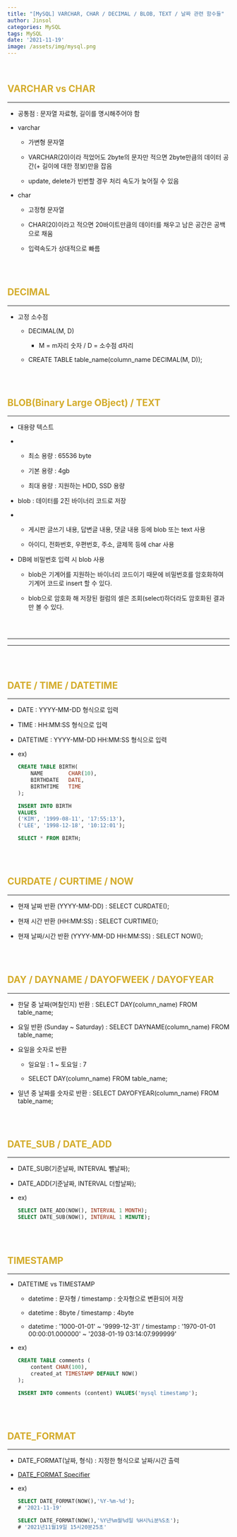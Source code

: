 ```yaml
---
title: "[MySQL] VARCHAR, CHAR / DECIMAL / BLOB, TEXT / 날짜 관련 함수들"
author: Jinsol
categories: MySQL
tags: MySQL
date: '2021-11-19'
image: /assets/img/mysql.png
---
```


<br>

## <span style="color:#D4AC2B">VARCHAR vs CHAR</span>
<hr>

- 공통점 : 문자열 자료형, 길이를 명시해주어야 함

- varchar
    
    - 가변형 문자열

    - VARCHAR(20)이라 적었어도 2byte의 문자만 적으면 2byte만큼의 데이터 공간(+ 길이에 대한 정보)만을 잡음

    - update, delete가 빈번할 경우 처리 속도가 늦어질 수 있음

- char

    - 고정형 문자열

    - CHAR(20)이라고 적으면 20바이트만큼의 데이터를 채우고 남은 공간은 공백으로 채움

    - 입력속도가 상대적으로 빠름
    
<br>
<br>

## <span style="color:#D4AC2B">DECIMAL</span>
<hr>

- 고정 소수점

    - DECIMAL(M, D)
    
        - M = m자리 숫자 /  D = 소수점 d자리

    - CREATE TABLE table_name(column_name DECIMAL(M, D));
       
<br>
<br>

## <span style="color:#D4AC2B">BLOB(Binary Large OBject) / TEXT</span>
<hr>

- 대용량 텍스트

-   - 최소 용량 : 65536 byte

    - 기본 용량 : 4gb

    - 최대 용량 : 지원하는 HDD, SSD 용량

- blob : 데이터를 2진 바이너리 코드로 저장

-   - 게시판 글쓰기 내용, 답변글 내용, 댓글 내용 등에 blob 또는 text 사용

    - 아이디, 전화번호, 우편번호, 주소, 글제목 등에 char 사용

- DB에 비밀번호 입력 시 blob 사용

    - blob은 기계어를 지원하는 바이너리 코드이기 때문에 비밀번호를 암호화하여 기계어 코드로 insert 할 수 있다.

    - blob으로 암호화 해 저장된 컬럼의 셀은 조회(select)하더라도 암호화된 결과만 볼 수 있다.
          
<br>
<br>
<hr>
<hr>
<br>
<br>

## <span style="color:#D4AC2B">DATE / TIME / DATETIME</span>
<hr>

- DATE : YYYY-MM-DD 형식으로 입력

- TIME : HH:MM:SS 형식으로 입력

- DATETIME : YYYY-MM-DD HH:MM:SS 형식으로 입력

- ex)

    ```sql
    CREATE TABLE BIRTH(
        NAME		CHAR(10),
        BIRTHDATE	DATE,
        BIRTHTIME	TIME
    );

    INSERT INTO BIRTH
    VALUES
    ('KIM', '1999-08-11', '17:55:13'),
    ('LEE', '1998-12-18', '10:12:01');

    SELECT * FROM BIRTH;
    ```
         
<br>
<br>

## <span style="color:#D4AC2B">CURDATE / CURTIME / NOW</span>
<hr>

- 현재 날짜 반환 (YYYY-MM-DD) : SELECT CURDATE();

- 현재 시간 반환 (HH:MM:SS) : SELECT CURTIME();

- 현재 날짜/시간 반환 (YYYY-MM-DD HH:MM:SS) : SELECT NOW();
        
<br>
<br>

## <span style="color:#D4AC2B">DAY / DAYNAME / DAYOFWEEK / DAYOFYEAR</span>
<hr>

- 한달 중 날짜(며칠인지) 반환 : SELECT DAY(column_name) FROM table_name;

- 요일 반환 (Sunday ~ Saturday) : SELECT DAYNAME(column_name) FROM table_name;

- 요일을 숫자로 반환

    - 일요일 : 1 ~ 토요일 : 7
    
    - SELECT DAY(column_name) FROM table_name;

- 일년 중 날짜를 숫자로 반환 : SELECT DAYOFYEAR(column_name) FROM table_name;
        
<br>
<br>

## <span style="color:#D4AC2B">DATE_SUB / DATE_ADD</span>
<hr>

- DATE_SUB(기준날짜, INTERVAL 뺄날짜);

- DATE_ADD(기준날짜, INTERVAL 더할날짜);

- ex)

    ```sql
    SELECT DATE_ADD(NOW(), INTERVAL 1 MONTH);
    SELECT DATE_SUB(NOW(), INTERVAL 1 MINUTE);
    ```
        
<br>
<br>

## <span style="color:#D4AC2B">TIMESTAMP</span>
<hr>
 
- DATETIME vs TIMESTAMP

    - datetime : 문자형 / timestamp : 숫자형으로 변환되어 저장

    - datetime : 8byte / timestamp : 4byte

    - datetime : '1000-01-01' ~ '9999-12-31' / timestamp : '1970-01-01 00:00:01.000000' ~ '2038-01-19 03:14:07.999999'

- ex)

    ```sql
    CREATE TABLE comments (
        content CHAR(100),
        created_at TIMESTAMP DEFAULT NOW()
    );

    INSERT INTO comments (content) VALUES('mysql timestamp');
    ```
        
<br>
<br>

## <span style="color:#D4AC2B">DATE_FORMAT</span>
<hr>

- DATE_FORMAT(날짜, 형식) : 지정한 형식으로 날짜/시간 출력

- [DATE_FORMAT Specifier](https://dev.mysql.com/doc/refman/5.7/en/date-and-time-functions.html#function_date-format)

- ex)

    ```sql
    SELECT DATE_FORMAT(NOW(),'%Y-%m-%d');
    # '2021-11-19'

    SELECT DATE_FORMAT(NOW(),'%Y년%m월%d일 %H시%i분%S초');
    # '2021년11월19일 15시20분25초'
    ```